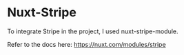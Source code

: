 # Nuxt-Stripe

To integrate Stripe in the project, I used nuxt-stripe-module.

Refer to the docs here: https://nuxt.com/modules/stripe
